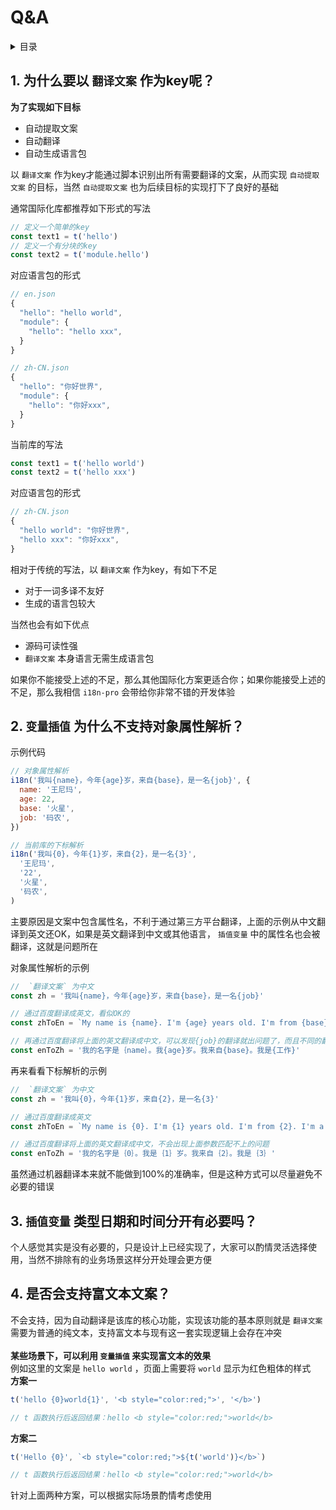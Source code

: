 
# Q&A

<details >
  <summary>目录</summary>

  &emsp;&emsp;[1. 为什么要以 `翻译文案` 作为key呢？](#1-为什么要以-翻译文案-作为key呢)<br/>
  &emsp;&emsp;[2.  `变量插值` 为什么不支持对象属性解析？](#2-变量插值-为什么不支持对象属性解析)<br/>
  &emsp;&emsp;[3.  `插值变量` 类型**日期**和**时间**分开有必要吗？](#3-插值变量-类型日期和时间分开有必要吗)<br/>
  &emsp;&emsp;[4. 是否会支持富文本文案？](#4-是否会支持富文本文案)<br/>

</details>

## 1. 为什么要以 `翻译文案` 作为key呢？
**为了实现如下目标**
* 自动提取文案
* 自动翻译
* 自动生成语言包

以 `翻译文案` 作为key才能通过脚本识别出所有需要翻译的文案，从而实现 `自动提取文案` 的目标，当然 `自动提取文案` 也为后续目标的实现打下了良好的基础

通常国际化库都推荐如下形式的写法
```js
// 定义一个简单的key
const text1 = t('hello')
// 定义一个有分块的key
const text2 = t('module.hello')
```
对应语言包的形式
```js
// en.json
{
  "hello": "hello world",
  "module": {
    "hello": "hello xxx",
  }
}

// zh-CN.json
{
  "hello": "你好世界",
  "module": {
    "hello": "你好xxx",
  }
}
```

当前库的写法
```js
const text1 = t('hello world')
const text2 = t('hello xxx')
```
对应语言包的形式
```js
// zh-CN.json
{
  "hello world": "你好世界",
  "hello xxx": "你好xxx",
}
```
相对于传统的写法，以 `翻译文案` 作为key，有如下不足
* 对于一词多译不友好
* 生成的语言包较大

当然也会有如下优点
* 源码可读性强
*  `翻译文案` 本身语言无需生成语言包

如果你不能接受上述的不足，那么其他国际化方案更适合你；如果你能接受上述的不足，那么我相信 `i18n-pro` 会带给你非常不错的开发体验
## 2.  `变量插值` 为什么不支持对象属性解析？
示例代码
```js
// 对象属性解析
i18n('我叫{name}，今年{age}岁，来自{base}，是一名{job}', {
  name: '王尼玛',
  age: 22,
  base: '火星',
  job: '码农',
})

// 当前库的下标解析
i18n('我叫{0}，今年{1}岁，来自{2}，是一名{3}',
  '王尼玛',
  '22',
  '火星',
  '码农',
)
```
主要原因是文案中包含属性名，不利于通过第三方平台翻译，上面的示例从中文翻译到英文还OK，如果是英文翻译到中文或其他语言， `插值变量` 中的属性名也会被翻译，这就是问题所在

对象属性解析的示例
```js
//  `翻译文案` 为中文
const zh = '我叫{name}，今年{age}岁，来自{base}，是一名{job}'

// 通过百度翻译成英文，看似OK的
const zhToEn = `My name is {name}. I'm {age} years old. I'm from {base}. I'm a {job} `

// 再通过百度翻译将上面的英文翻译成中文，可以发现{job}的翻译就出问题了，而且不同的翻译平台，可能出现在的问题也不一样
const enToZh = '我的名字是｛name｝。我{age}岁。我来自{base}。我是{工作}'
```
再来看看下标解析的示例
```js
//  `翻译文案` 为中文
const zh = '我叫{0}，今年{1}岁，来自{2}，是一名{3}'

// 通过百度翻译成英文
const zhToEn = `My name is {0}. I'm {1} years old. I'm from {2}. I'm a {3}`

// 通过百度翻译将上面的英文翻译成中文，不会出现上面参数匹配不上的问题
const enToZh = '我的名字是｛0｝。我是｛1｝岁。我来自｛2｝。我是｛3｝'
```
虽然通过机器翻译本来就不能做到100%的准确率，但是这种方式可以尽量避免不必要的错误
## 3.  `插值变量` 类型**日期**和**时间**分开有必要吗？
个人感觉其实是没有必要的，只是设计上已经实现了，大家可以酌情灵活选择使用，当然不排除有的业务场景这样分开处理会更方便
## 4. 是否会支持富文本文案？
不会支持，因为自动翻译是该库的核心功能，实现该功能的基本原则就是 `翻译文案` 需要为普通的纯文本，支持富文本与现有这一套实现逻辑上会存在冲突<br /><br />**某些场景下，可以利用 `变量插值` 来实现富文本的效果**<br />例如这里的文案是 `hello world` ，页面上需要将 `world` 显示为红色粗体的样式<br />**方案一**
```js
t('hello {0}world{1}', '<b style="color:red;">', '</b>')

// t 函数执行后返回结果：hello <b style="color:red;">world</b>
```
**方案二**<br />
```js
t('Hello {0}', `<b style="color:red;">${t('world')}</b>`)

// t 函数执行后返回结果：hello <b style="color:red;">world</b>
```
针对上面两种方案，可以根据实际场景酌情考虑使用